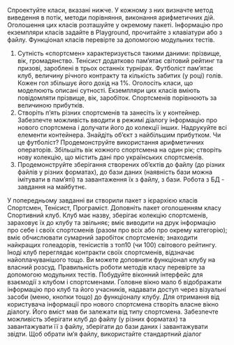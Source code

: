 Спроектуйте класи, вказані нижче. У кожному з них визначте метод виведення в потік, 
методи порівняння, виконання арифметичних дій. Оголошення цих класів розташуйте у 
окремому пакеті. Інформацію про екземпляри класів задайте в Playground, прочитайте з 
клавіатури або з файлу. Функціонал класів перевірте за допомогою модульних тестів.
1. Сутність «спортсмен» характеризується такими даними: прізвище, вік, громадянство. 
Тенісист додатково пам’ятає світовий рейтинг та призові, зароблені в трьох останніх 
турнірах. Футболіст пам’ятає клуб, величину річного контракту та кількість забитих (у 
році) голів. Кожен гол збільшує його дохід на 1%. Оголосіть класи, що моделюють 
описані сутності. Екземпляри цих класів вміють повідомляти прізвище, вік, заробіток.
Спортсменів порівнюють за величиною прибутків.
2. Створіть п’ять різних спортсменів та занесіть їх у контейнер. Забезпечте можливість 
вводити в режимі діалогу інформацію про нового спортсмена і долучати його до 
колекції інших. Надрукуйте всі елементи контейнера. Знайдіть об’єкт з найбільшим 
прибутком. Чи це футболіст? Продемонструйте використання арифметичних 
операторів. Збільшіть вік кожного спортсмена на один рік; створіть нову колекцію, що 
містить дані про українських спортсменів.
3. Продемонструйте зберігання створених об’єктів до файлу (до різних файлів у різних 
форматах), до бази даних (наявність бази можна імітувати в пам’яті) та завантаження 
їх з файлу, з бази. Робота з БД - завдання на майбутнє.


У попередньому завданні ви створили пакет з ієрархією класів Спортсмен, Тенісист, 
Програміст. Доповніть пакет оголошенням класу Спортивний клуб. Клуб має назву, зберігає 
колекцію спортсменів, зараховує їх до клубу та звільняє; вміє виводити на друк інформацію 
про себе і своїх спортсменів (разом про всіх або про окрему категорію); вміє обчислювати 
сумарний заробіток спортсменів; знаходити найкращих голеадорів, тенісистів з топ10 (чи 
100) світового рейтингу. Іноді клуб переглядає контракти своїх спортсменів, відзначає 
найоплачуванішого тощо. Ви можете доповнити функціонал клубу на власний розсуд. 
Правильність роботи методів класу перевірте за допомогою модульних тестів.
Побудуйте віконний інтерфейс для взаємодії з клубом і спортсменами. Головне вікно 
мало б відображати інформацію про клуб та його учасників, надавати доступ через візуальні 
засоби (меню, кнопки тощо) до функціоналу клубу. Для отримання від користувача 
інформації про нового спортсмена створіть власне вікно діалогу. Його вміст мав би залежати 
від типу спортсмена. Забезпечте можливість зберігати клуб до файлу (у різних форматах) та 
завантажувати її з файлу, зберігати до бази даних і завантажувати звідти. Щоб обрати ім’я 
файлу, використайте стандартний діалог
